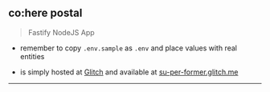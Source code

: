 
## co:here postal

> Fastify NodeJS App

* remember to copy `.env.sample` as `.env` and place values with real entities

* is simply hosted at [Glitch](https://glitch.com) and available at [su-per-former.glitch.me](https://su-per-former.glitch.me)

---
